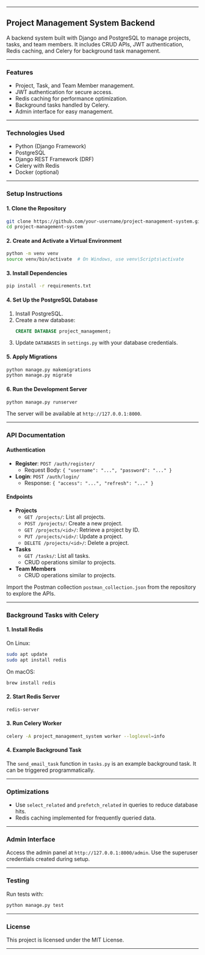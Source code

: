 
---

## **Project Management System Backend**
A backend system built with Django and PostgreSQL to manage projects, tasks, and team members. It includes CRUD APIs, JWT authentication, Redis caching, and Celery for background task management.

---

### **Features**
- Project, Task, and Team Member management.
- JWT authentication for secure access.
- Redis caching for performance optimization.
- Background tasks handled by Celery.
- Admin interface for easy management.

---

### **Technologies Used**
- Python (Django Framework)
- PostgreSQL
- Django REST Framework (DRF)
- Celery with Redis
- Docker (optional)

---

### **Setup Instructions**

#### **1. Clone the Repository**
```bash
git clone https://github.com/your-username/project-management-system.git
cd project-management-system
```

#### **2. Create and Activate a Virtual Environment**
```bash
python -m venv venv
source venv/bin/activate  # On Windows, use venv\Scripts\activate
```

#### **3. Install Dependencies**
```bash
pip install -r requirements.txt
```

#### **4. Set Up the PostgreSQL Database**
1. Install PostgreSQL.
2. Create a new database:
   ```sql
   CREATE DATABASE project_management;
   ```
3. Update `DATABASES` in `settings.py` with your database credentials.

#### **5. Apply Migrations**
```bash
python manage.py makemigrations
python manage.py migrate
```

#### **6. Run the Development Server**
```bash
python manage.py runserver
```

The server will be available at `http://127.0.0.1:8000`.

---

### **API Documentation**

#### **Authentication**
- **Register**: `POST /auth/register/`
  - Request Body: `{ "username": "...", "password": "..." }`
- **Login**: `POST /auth/login/`
  - Response: `{ "access": "...", "refresh": "..." }`

#### **Endpoints**
- **Projects**
  - `GET /projects/`: List all projects.
  - `POST /projects/`: Create a new project.
  - `GET /projects/<id>/`: Retrieve a project by ID.
  - `PUT /projects/<id>/`: Update a project.
  - `DELETE /projects/<id>/`: Delete a project.
- **Tasks**
  - `GET /tasks/`: List all tasks.
  - CRUD operations similar to projects.
- **Team Members**
  - CRUD operations similar to projects.

Import the Postman collection `postman_collection.json` from the repository to explore the APIs.

---

### **Background Tasks with Celery**

#### **1. Install Redis**
On Linux:
```bash
sudo apt update
sudo apt install redis
```
On macOS:
```bash
brew install redis
```

#### **2. Start Redis Server**
```bash
redis-server
```

#### **3. Run Celery Worker**
```bash
celery -A project_management_system worker --loglevel=info
```

#### **4. Example Background Task**
The `send_email_task` function in `tasks.py` is an example background task. It can be triggered programmatically.

---

### **Optimizations**
- Use `select_related` and `prefetch_related` in queries to reduce database hits.
- Redis caching implemented for frequently queried data.

---

### **Admin Interface**
Access the admin panel at `http://127.0.0.1:8000/admin`. Use the superuser credentials created during setup.

---

### **Testing**
Run tests with:
```bash
python manage.py test
```

---

### **License**
This project is licensed under the MIT License.

---

